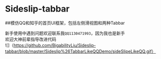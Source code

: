 # Sideslip-tabbar
##模仿QQ和知乎的首页UI框架，包括左侧滑视图和两种Tabbar

新手使用中遇到问题欢迎联系我`QQ1130471993`，因为我也是新手<br>
欢迎大神前辈指导改进代码<br>
![]（https://github.com/BigabilityLiu/Sideslip-tabbar/blob/master/Sideslip%26TabbarLikeQQDemo/sideSlipeLikeQQ.gif）


